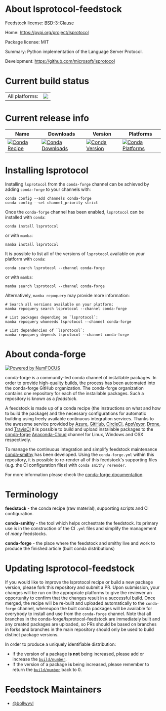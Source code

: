 About lsprotocol-feedstock
==========================

Feedstock license: [BSD-3-Clause](https://github.com/conda-forge/lsprotocol-feedstock/blob/main/LICENSE.txt)

Home: https://pypi.org/project/lsprotocol

Package license: MIT

Summary: Python implementation of the Language Server Protocol.

Development: https://github.com/microsoft/lsprotocol

Current build status
====================


<table><tr><td>All platforms:</td>
    <td>
      <a href="https://dev.azure.com/conda-forge/feedstock-builds/_build/latest?definitionId=18219&branchName=main">
        <img src="https://dev.azure.com/conda-forge/feedstock-builds/_apis/build/status/lsprotocol-feedstock?branchName=main">
      </a>
    </td>
  </tr>
</table>

Current release info
====================

| Name | Downloads | Version | Platforms |
| --- | --- | --- | --- |
| [![Conda Recipe](https://img.shields.io/badge/recipe-lsprotocol-green.svg)](https://anaconda.org/conda-forge/lsprotocol) | [![Conda Downloads](https://img.shields.io/conda/dn/conda-forge/lsprotocol.svg)](https://anaconda.org/conda-forge/lsprotocol) | [![Conda Version](https://img.shields.io/conda/vn/conda-forge/lsprotocol.svg)](https://anaconda.org/conda-forge/lsprotocol) | [![Conda Platforms](https://img.shields.io/conda/pn/conda-forge/lsprotocol.svg)](https://anaconda.org/conda-forge/lsprotocol) |

Installing lsprotocol
=====================

Installing `lsprotocol` from the `conda-forge` channel can be achieved by adding `conda-forge` to your channels with:

```
conda config --add channels conda-forge
conda config --set channel_priority strict
```

Once the `conda-forge` channel has been enabled, `lsprotocol` can be installed with `conda`:

```
conda install lsprotocol
```

or with `mamba`:

```
mamba install lsprotocol
```

It is possible to list all of the versions of `lsprotocol` available on your platform with `conda`:

```
conda search lsprotocol --channel conda-forge
```

or with `mamba`:

```
mamba search lsprotocol --channel conda-forge
```

Alternatively, `mamba repoquery` may provide more information:

```
# Search all versions available on your platform:
mamba repoquery search lsprotocol --channel conda-forge

# List packages depending on `lsprotocol`:
mamba repoquery whoneeds lsprotocol --channel conda-forge

# List dependencies of `lsprotocol`:
mamba repoquery depends lsprotocol --channel conda-forge
```


About conda-forge
=================

[![Powered by
NumFOCUS](https://img.shields.io/badge/powered%20by-NumFOCUS-orange.svg?style=flat&colorA=E1523D&colorB=007D8A)](https://numfocus.org)

conda-forge is a community-led conda channel of installable packages.
In order to provide high-quality builds, the process has been automated into the
conda-forge GitHub organization. The conda-forge organization contains one repository
for each of the installable packages. Such a repository is known as a *feedstock*.

A feedstock is made up of a conda recipe (the instructions on what and how to build
the package) and the necessary configurations for automatic building using freely
available continuous integration services. Thanks to the awesome service provided by
[Azure](https://azure.microsoft.com/en-us/services/devops/), [GitHub](https://github.com/),
[CircleCI](https://circleci.com/), [AppVeyor](https://www.appveyor.com/),
[Drone](https://cloud.drone.io/welcome), and [TravisCI](https://travis-ci.com/)
it is possible to build and upload installable packages to the
[conda-forge](https://anaconda.org/conda-forge) [Anaconda-Cloud](https://anaconda.org/)
channel for Linux, Windows and OSX respectively.

To manage the continuous integration and simplify feedstock maintenance
[conda-smithy](https://github.com/conda-forge/conda-smithy) has been developed.
Using the ``conda-forge.yml`` within this repository, it is possible to re-render all of
this feedstock's supporting files (e.g. the CI configuration files) with ``conda smithy rerender``.

For more information please check the [conda-forge documentation](https://conda-forge.org/docs/).

Terminology
===========

**feedstock** - the conda recipe (raw material), supporting scripts and CI configuration.

**conda-smithy** - the tool which helps orchestrate the feedstock.
                   Its primary use is in the construction of the CI ``.yml`` files
                   and simplify the management of *many* feedstocks.

**conda-forge** - the place where the feedstock and smithy live and work to
                  produce the finished article (built conda distributions)


Updating lsprotocol-feedstock
=============================

If you would like to improve the lsprotocol recipe or build a new
package version, please fork this repository and submit a PR. Upon submission,
your changes will be run on the appropriate platforms to give the reviewer an
opportunity to confirm that the changes result in a successful build. Once
merged, the recipe will be re-built and uploaded automatically to the
`conda-forge` channel, whereupon the built conda packages will be available for
everybody to install and use from the `conda-forge` channel.
Note that all branches in the conda-forge/lsprotocol-feedstock are
immediately built and any created packages are uploaded, so PRs should be based
on branches in forks and branches in the main repository should only be used to
build distinct package versions.

In order to produce a uniquely identifiable distribution:
 * If the version of a package **is not** being increased, please add or increase
   the [``build/number``](https://docs.conda.io/projects/conda-build/en/latest/resources/define-metadata.html#build-number-and-string).
 * If the version of a package **is** being increased, please remember to return
   the [``build/number``](https://docs.conda.io/projects/conda-build/en/latest/resources/define-metadata.html#build-number-and-string)
   back to 0.

Feedstock Maintainers
=====================

* [@bollwyvl](https://github.com/bollwyvl/)

